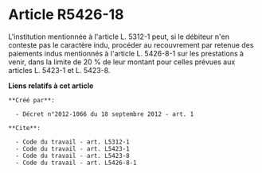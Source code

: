 # Article R5426-18

L'institution mentionnée à l'article L. 5312-1 peut, si le débiteur n'en conteste pas le caractère indu, procéder au
recouvrement par retenue des paiements indus mentionnés à l'article L. 5426-8-1 sur les prestations à venir, dans la limite
de 20 % de leur montant pour celles prévues aux articles L. 5423-1 et L. 5423-8.

**Liens relatifs à cet article**

	**Créé par**:

	  - Décret n°2012-1066 du 18 septembre 2012 - art. 1

	**Cite**:

	  - Code du travail - art. L5312-1
	  - Code du travail - art. L5423-1
	  - Code du travail - art. L5423-8
	  - Code du travail - art. L5426-8-1
